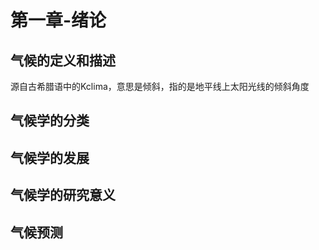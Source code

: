 # 第一章-绪论
## 气候的定义和描述
源自古希腊语中的Kclima，意思是倾斜，指的是地平线上太阳光线的倾斜角度  
## 气候学的分类
## 气候学的发展
## 气候学的研究意义
## 气候预测